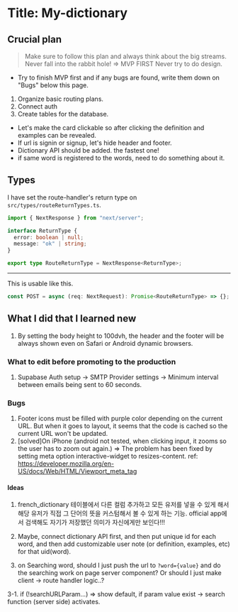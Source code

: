 # Title: My-dictionary

## Crucial plan

> Make sure to follow this plan and always think about the big streams.<br>
> Never fall into the rabbit hole! => MVP FIRST
> Never try to do design.

- Try to finish MVP first and if any bugs are found, write them down on "Bugs" below this page.

1. Organize basic routing plans.
2. Connect auth
3. Create tables for the database.

- Let's make the card clickable so after clicking the definition and examples can be revealed.
- If url is signin or signup, let's hide header and footer.
- Dictionary API should be added. the fastest one!
- if same word is registered to the words, need to do something about it.

## Types

I have set the route-handler's return type on `src/types/routeReturnTypes.ts`.

```ts
import { NextResponse } from "next/server";

interface ReturnType {
  error: boolean | null;
  message: "ok" | string;
}

export type RouteReturnType = NextResponse<ReturnType>;
```

---

This is usable like this.

```ts
const POST = async (req: NextRequest): Promise<RouteReturnType> => {};
```

## What I did that I learned new

1. By setting the body height to 100dvh, the header and the footer will be always shown even on Safari or Android dynamic browsers.

### What to edit before promoting to the production

1. Supabase Auth setup -> SMTP Provider settings -> Minimum interval between emails being sent to 60 seconds.

### Bugs

1. Footer icons must be filled with purple color depending on the current URL. But when it goes to layout, it seems that the code is cached so the current URL won't be updated.
2. [solved]On iPhone (android not tested, when clicking input, it zooms so the user has to zoom out again.) => The problem has been fixed by setting meta option interactive-widget to resizes-content.
   ref: <https://developer.mozilla.org/en-US/docs/Web/HTML/Viewport_meta_tag>

#### Ideas

1. french_dictionary 테이블에서 다른 컬럼 추가하고 모든 유저를 넣을 수 있게 해서 해당 유저가 직접 그 단어의 뜻을 커스텀해서 볼 수 있게 하는 기능. official app에서 검색해도 자기가 저장했던 의미가 자신에게만 보인다!!!

2. Maybe, connect dictionary API first, and then put unique id for each word, and then add customizable user note (or definition, examples, etc) for that uid(word).

3. on Searching word, should I just push the url to `?word={value}` and do the searching work on page server component? Or should I just make client -> route handler logic..?

3-1. if (!searchURLParam...) => show default, if param value exist -> search function (server side) activates.
